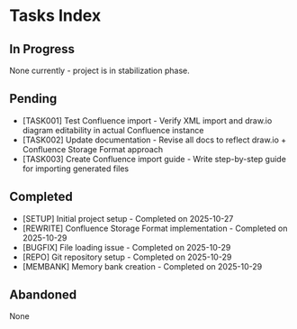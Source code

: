 # Tasks Index

## In Progress
None currently - project is in stabilization phase.

## Pending
- [TASK001] Test Confluence import - Verify XML import and draw.io diagram editability in actual Confluence instance
- [TASK002] Update documentation - Revise all docs to reflect draw.io + Confluence Storage Format approach
- [TASK003] Create Confluence import guide - Write step-by-step guide for importing generated files

## Completed
- [SETUP] Initial project setup - Completed on 2025-10-27
- [REWRITE] Confluence Storage Format implementation - Completed on 2025-10-29
- [BUGFIX] File loading issue - Completed on 2025-10-29
- [REPO] Git repository setup - Completed on 2025-10-29
- [MEMBANK] Memory bank creation - Completed on 2025-10-29

## Abandoned
None
